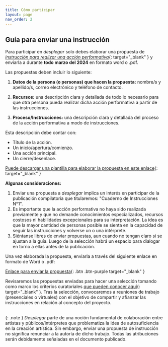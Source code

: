 ```yaml
---
title: Cómo participar
layout: page
nav_order: 2
---
```


## **Guía para enviar una instrucción**

Para participar en _desplegar_ solo debes elaborar una propuesta de [_instrucción para realizar una acción performativa_](https://desplegar.info/glosario.html#instrucciones-para-realizar-una-acci%C3%B3n-performativa){: target="_blank" } y enviarla a durante **todo marzo del 2024** en formato word o .pdf.

Las propuestas deben incluir lo siguiente:

1. **Datos de la persona (o personas) que hacen la propuesta:** nombre/s y apellido/s, correo electrónico y teléfono de contacto.

2. **Recursos:** una descripción clara y detallada de todo lo necesario para que otra persona pueda realizar dicha acción performativa a partir de las instrucciones.

3. **Proceso/Instrucciones:** una descripción clara y detallada del proceso de la acción performativa a modo de instrucciones.

Esta descripción debe contar con:

- Título de la acción.
- Un inicio/apertura/comienzo.
- Una acción principal.
- Un cierre/desenlace.

[Puede descargar una plantilla para elaborar la propuesta en este enlace](https://docs.google.com/document/d/1pfoBriRMIKh-Z04eXwsz0YG1CPi7_8bm3hbRpVb3kws/edit?usp=sharing){: target="_blank" }

**Algunas consideraciones:**

1. Enviar una propuesta a _desplegar_ implica un interés en participar de la publicación compilatoria que titularemos: "Cuaderno de Instrucciones N°1".
2. Es importante que la acción performativa no haya sido realizada previamente y que no demande conocimientos especializados, recursos costosos ni habilidades excepcionales para su interpretación. La idea es que la mayor cantidad de personas posible se sienta en la capacidad de seguir las instrucciones y volverse un o una intérprete.
3. Siéntanse libres de enviar propuestas, aun cuando no tengan claro si se ajustan a la guía. Luego de la selección habrá un espacio para dialogar en torno a ellas antes de la publicación.

Una vez elaborada la propuesta, enviarla a través del siguiente enlace en formato de Word o .pdf: 


[Enlace para enviar la propuesta](https://www.dropbox.com/request/KxgEtMm6eLjSj5h63D4P){: .btn .btn-purple target="_blank" }

Revisaremos las propuestas enviadas para hacer una selección tomando como marco los criterios curatoriales [que pueden conocer aquí](https://desplegar.info/curatorial.html){: target="_blank" }. Tras la selección, convocaremos a reuniones de trabajo (presenciales o virtuales) con el objetivo de compartir y afianzar las instrucciones en relación al concepto del proyecto.
<br />
<br />

{: .note }
_Desplegar_ parte de una noción fundamental de colaboración entre artistas y públicos/intérpretes que problematiza la idea de autosuficiencia en la creación artística. Sin embargo, enviar una propuesta de instrucción no significa renunciar a la autoría de dicho trabajo. Todas las atribuciones serán debidamente señaladas en el documento publicado.

